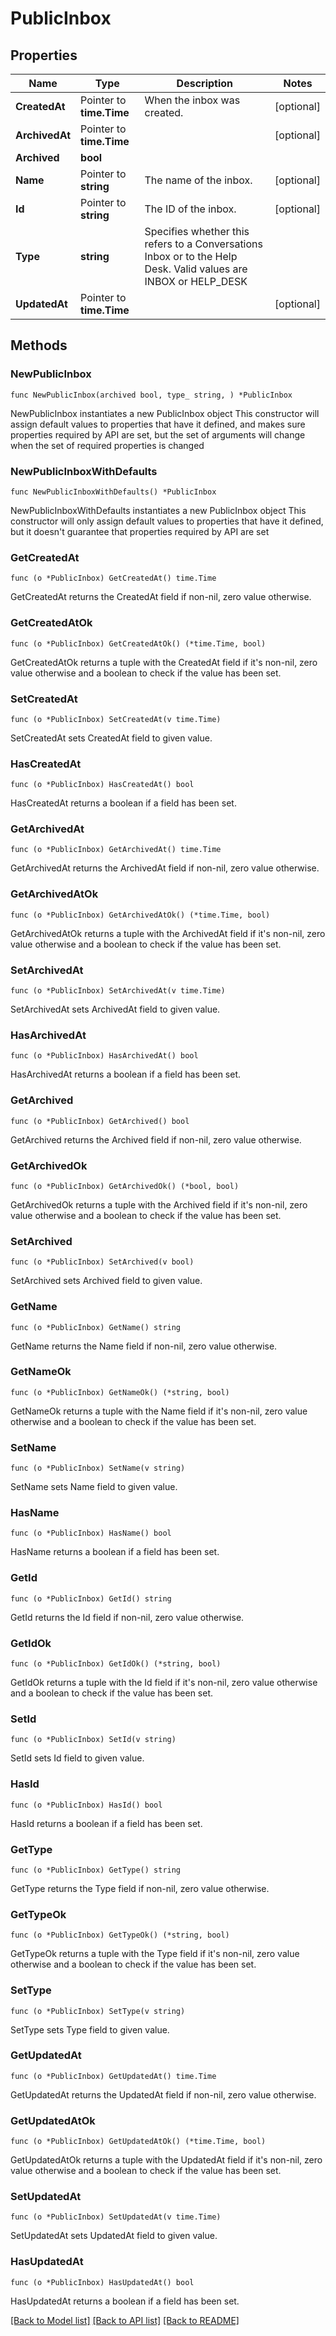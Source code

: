 # PublicInbox

## Properties

Name | Type | Description | Notes
------------ | ------------- | ------------- | -------------
**CreatedAt** | Pointer to **time.Time** | When the inbox was created. | [optional] 
**ArchivedAt** | Pointer to **time.Time** |  | [optional] 
**Archived** | **bool** |  | 
**Name** | Pointer to **string** | The name of the inbox. | [optional] 
**Id** | Pointer to **string** | The ID of the inbox. | [optional] 
**Type** | **string** | Specifies whether this refers to a Conversations Inbox or to the Help Desk. Valid values are INBOX or HELP_DESK | 
**UpdatedAt** | Pointer to **time.Time** |  | [optional] 

## Methods

### NewPublicInbox

`func NewPublicInbox(archived bool, type_ string, ) *PublicInbox`

NewPublicInbox instantiates a new PublicInbox object
This constructor will assign default values to properties that have it defined,
and makes sure properties required by API are set, but the set of arguments
will change when the set of required properties is changed

### NewPublicInboxWithDefaults

`func NewPublicInboxWithDefaults() *PublicInbox`

NewPublicInboxWithDefaults instantiates a new PublicInbox object
This constructor will only assign default values to properties that have it defined,
but it doesn't guarantee that properties required by API are set

### GetCreatedAt

`func (o *PublicInbox) GetCreatedAt() time.Time`

GetCreatedAt returns the CreatedAt field if non-nil, zero value otherwise.

### GetCreatedAtOk

`func (o *PublicInbox) GetCreatedAtOk() (*time.Time, bool)`

GetCreatedAtOk returns a tuple with the CreatedAt field if it's non-nil, zero value otherwise
and a boolean to check if the value has been set.

### SetCreatedAt

`func (o *PublicInbox) SetCreatedAt(v time.Time)`

SetCreatedAt sets CreatedAt field to given value.

### HasCreatedAt

`func (o *PublicInbox) HasCreatedAt() bool`

HasCreatedAt returns a boolean if a field has been set.

### GetArchivedAt

`func (o *PublicInbox) GetArchivedAt() time.Time`

GetArchivedAt returns the ArchivedAt field if non-nil, zero value otherwise.

### GetArchivedAtOk

`func (o *PublicInbox) GetArchivedAtOk() (*time.Time, bool)`

GetArchivedAtOk returns a tuple with the ArchivedAt field if it's non-nil, zero value otherwise
and a boolean to check if the value has been set.

### SetArchivedAt

`func (o *PublicInbox) SetArchivedAt(v time.Time)`

SetArchivedAt sets ArchivedAt field to given value.

### HasArchivedAt

`func (o *PublicInbox) HasArchivedAt() bool`

HasArchivedAt returns a boolean if a field has been set.

### GetArchived

`func (o *PublicInbox) GetArchived() bool`

GetArchived returns the Archived field if non-nil, zero value otherwise.

### GetArchivedOk

`func (o *PublicInbox) GetArchivedOk() (*bool, bool)`

GetArchivedOk returns a tuple with the Archived field if it's non-nil, zero value otherwise
and a boolean to check if the value has been set.

### SetArchived

`func (o *PublicInbox) SetArchived(v bool)`

SetArchived sets Archived field to given value.


### GetName

`func (o *PublicInbox) GetName() string`

GetName returns the Name field if non-nil, zero value otherwise.

### GetNameOk

`func (o *PublicInbox) GetNameOk() (*string, bool)`

GetNameOk returns a tuple with the Name field if it's non-nil, zero value otherwise
and a boolean to check if the value has been set.

### SetName

`func (o *PublicInbox) SetName(v string)`

SetName sets Name field to given value.

### HasName

`func (o *PublicInbox) HasName() bool`

HasName returns a boolean if a field has been set.

### GetId

`func (o *PublicInbox) GetId() string`

GetId returns the Id field if non-nil, zero value otherwise.

### GetIdOk

`func (o *PublicInbox) GetIdOk() (*string, bool)`

GetIdOk returns a tuple with the Id field if it's non-nil, zero value otherwise
and a boolean to check if the value has been set.

### SetId

`func (o *PublicInbox) SetId(v string)`

SetId sets Id field to given value.

### HasId

`func (o *PublicInbox) HasId() bool`

HasId returns a boolean if a field has been set.

### GetType

`func (o *PublicInbox) GetType() string`

GetType returns the Type field if non-nil, zero value otherwise.

### GetTypeOk

`func (o *PublicInbox) GetTypeOk() (*string, bool)`

GetTypeOk returns a tuple with the Type field if it's non-nil, zero value otherwise
and a boolean to check if the value has been set.

### SetType

`func (o *PublicInbox) SetType(v string)`

SetType sets Type field to given value.


### GetUpdatedAt

`func (o *PublicInbox) GetUpdatedAt() time.Time`

GetUpdatedAt returns the UpdatedAt field if non-nil, zero value otherwise.

### GetUpdatedAtOk

`func (o *PublicInbox) GetUpdatedAtOk() (*time.Time, bool)`

GetUpdatedAtOk returns a tuple with the UpdatedAt field if it's non-nil, zero value otherwise
and a boolean to check if the value has been set.

### SetUpdatedAt

`func (o *PublicInbox) SetUpdatedAt(v time.Time)`

SetUpdatedAt sets UpdatedAt field to given value.

### HasUpdatedAt

`func (o *PublicInbox) HasUpdatedAt() bool`

HasUpdatedAt returns a boolean if a field has been set.


[[Back to Model list]](../README.md#documentation-for-models) [[Back to API list]](../README.md#documentation-for-api-endpoints) [[Back to README]](../README.md)


